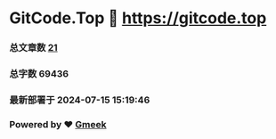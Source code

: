 # GitCode.Top :link: https://gitcode.top 
### 总文章数 [21](https://gitcode.top/tag.html) 
### 总字数 69436 
### 最新部署于 2024-07-15 15:19:46 
### Powered by :heart: [Gmeek](https://github.com/Meekdai/Gmeek)
